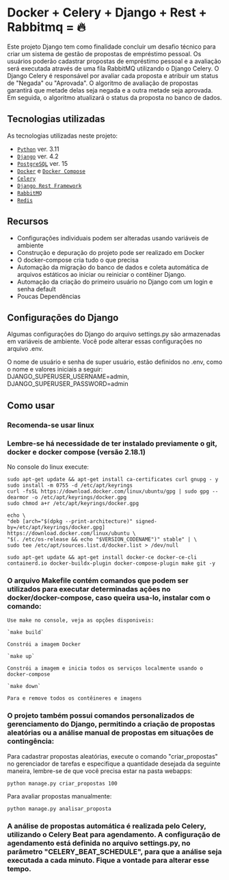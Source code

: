 # Docker + Celery + Django + Rest + Rabbitmq = 🔥

Este projeto Django tem como finalidade concluir um desafio técnico para criar um sistema de gestão de propostas de empréstimo pessoal. Os usuários poderão cadastrar propostas de empréstimo pessoal e a avaliação será executada através de uma fila RabbitMQ utilizando o Django Celery. O Django Celery é responsável por avaliar cada proposta e atribuir um status de "Negada" ou "Aprovada". O algoritmo de avaliação de propostas garantirá que metade delas seja negada e a outra metade seja aprovada. Em seguida, o algoritmo atualizará o status da proposta no banco de dados.

## Tecnologias utilizadas
As tecnologias utilizadas neste projeto:
- [`Python`](https://www.python.org) ver. 3.11
- [`Django`](https://www.djangoproject.com) ver. 4.2
- [`PostgreSQL`](https://www.postgresql.org) ver. 15
- [`Docker`](https://docs.docker.com/get-docker/) e [`Docker Compose`](https://docs.docker.com/compose/)
- [`Celery`](https://docs.celeryq.dev/en/stable/) 
- [`Django Rest Framework`](https://www.django-rest-framework.org/) 
- [`RabbitMQ`](https://www.rabbitmq.com/) 
- [`Redis`](https://redis.io/) 


## Recursos
- Configurações individuais podem ser alteradas usando variáveis de ambiente
- Construção e depuração do projeto pode ser realizado em Docker
- O docker-compose cria tudo o que precisa
- Automação da migração do banco de dados e coleta automática de arquivos estáticos ao iniciar ou reiniciar o contêiner Django.
- Automação da criação do primeiro usuário no Django com um login e senha default
- Poucas Dependências

## Configurações do Django
Algumas configurações do Django do arquivo settings.py são armazenadas em variáveis ​​de ambiente. Você pode alterar essas configurações no arquivo .env.

O nome de usuário e senha de super usuário, estão definidos no .env, como o nome e valores iniciais a seguir: DJANGO_SUPERUSER_USERNAME=admin, DJANGO_SUPERUSER_PASSWORD=admin


## Como usar
### Recomenda-se usar linux
### Lembre-se há necessidade de ter instalado previamente o git, docker e docker compose (versão 2.18.1)
No console do linux execute:

    sudo apt-get update && apt-get install ca-certificates curl gnupg - y
    sudo install -m 0755 -d /etc/apt/keyrings
    curl -fsSL https://download.docker.com/linux/ubuntu/gpg | sudo gpg --dearmor -o /etc/apt/keyrings/docker.gpg
    sudo chmod a+r /etc/apt/keyrings/docker.gpg

    echo \
    "deb [arch="$(dpkg --print-architecture)" signed-by=/etc/apt/keyrings/docker.gpg] https://download.docker.com/linux/ubuntu \
    "$(. /etc/os-release && echo "$VERSION_CODENAME")" stable" | \
    sudo tee /etc/apt/sources.list.d/docker.list > /dev/null
    
    sudo apt-get update && apt-get install docker-ce docker-ce-cli containerd.io docker-buildx-plugin docker-compose-plugin make git -y
    
### O arquivo Makefile contém comandos que podem ser utilizados para executar determinadas ações no docker/docker-compose, caso queira usa-lo, instalar com o comando:

    Use make no console, veja as opções disponiveis:

    `make build`

    Constrói a imagem Docker

    `make up`

    Constrói a imagem e inicia todos os serviços localmente usando o docker-compose

    `make down`

    Para e remove todos os contêineres e imagens

### O projeto também possui comandos personalizados de gerenciamento do Django, permitindo a criação de propostas aleatórias ou a análise manual de propostas em situações de contingência:

Para cadastrar propostas aleatórias, execute o comando "criar_propostas" no gerenciador de tarefas e especifique a quantidade desejada da seguinte maneira, lembre-se de que você precisa estar na pasta webapps:
    
    python manage.py criar_propostas 100

Para avaliar propostas manualmente:
    
    python manage.py analisar_proposta

### A análise de propostas automática é realizada pelo Celery, utilizando o Celery Beat para agendamento. A configuração de agendamento está definida no arquivo settings.py, no parâmetro "CELERY_BEAT_SCHEDULE", para que a análise seja executada a cada minuto. Fique a vontade para alterar esse tempo.